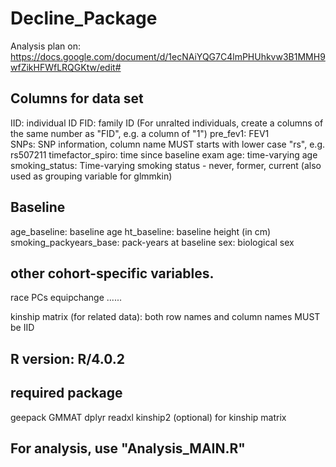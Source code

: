 # Decline_Package
Analysis plan on:  https://docs.google.com/document/d/1ecNAiYQG7C4lmPHUhkvw3B1MMH9wfZikHFWfLRQGKtw/edit#



## Columns for data set 
  IID:                    individual ID
  FID:                    family ID     (For unralted individuals, create a columns of the same number as "FID", e.g. a column of "1")
  pre_fev1:               FEV1           
  SNPs:                   SNP information, column name MUST starts with lower case "rs", e.g. rs507211
  timefactor_spiro:       time since baseline exam
  age:                    time-varying age
  smoking_status:         Time-varying smoking status - never, former, current  (also used as grouping variable for glmmkin)

## Baseline 
  age_baseline:           baseline age
  ht_baseline:            baseline height (in cm)
  smoking_packyears_base: pack-years at baseline
  sex:                    biological sex
 
## other cohort-specific variables.
  race
  PCs 
  equipchange ......


 kinship matrix (for related data):   both row names and column names MUST be IID      
      




## R version: R/4.0.2

## required package
  geepack
  GMMAT
  dplyr
  readxl
  kinship2 (optional) for kinship matrix






## For analysis, use "Analysis_MAIN.R"
